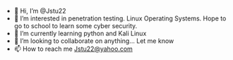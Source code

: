 - 👋 Hi, I’m @Jstu22
- 👀 I’m interested in penetration testing. Linux Operating Systems. Hope to go to school to learn some cyber security.
- 🌱 I’m currently learning python and Kali Linux
- 💞️ I’m looking to collaborate on anything... Let me know
- 📫 How to reach me Jstu22@yahoo.com

<!---
Jstu22/Jstu22 is a ✨ special ✨ repository because its `README.md` (this file) appears on your GitHub profile.
You can click the Preview link to take a look at your changes.
--->
